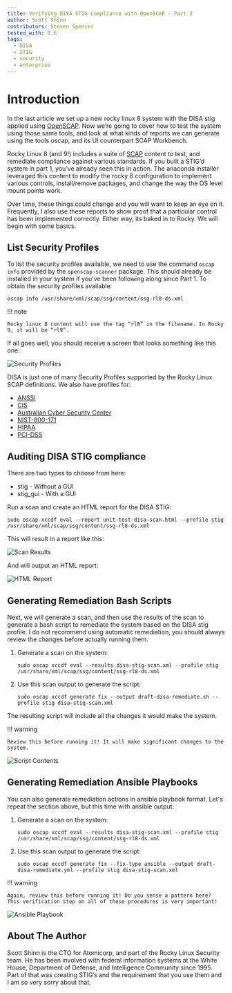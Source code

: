 ```yaml
---
title: Verifying DISA STIG Compliance with OpenSCAP - Part 2
author: Scott Shinn
contributors: Steven Spencer
tested_with: 8.6
tags:
  - DISA
  - STIG
  - security
  - enterprise
---
```


# Introduction

In the last article we set up a new rocky linux 8 system with the DISA stig applied using [OpenSCAP](https://www.openscap.org). Now we’re going to cover how to test the system using those same tools, and look at what kinds of reports we can generate using the tools oscap, and its UI counterpart SCAP Workbench.

Rocky Linux 8 (and 9!) includes a suite of [SCAP](https://csrc.nist.gov/projects/security-content-automation-protocol) content to test, and remediate compliance against various standards. If you built a STIG’d system in part 1, you’ve already seen this in action. The anaconda installer leveraged this content to modify the rocky 8 configuration to implement various controls, install/remove packages, and change the way the OS level mount points work.

Over time, these things could change and you will want to keep an eye on it. Frequently, I also use these reports to show proof that a particular control has been implemented correctly. Either way, its baked in to Rocky. We will begin with some basics.

## List Security Profiles

To list the security profiles available, we need to use the command `oscap info` provided by the `openscap-scanner` package. This should already be installed in your system if you've been following along since Part 1.  To obtain the security profiles available:

```
oscap info /usr/share/xml/scap/ssg/content/ssg-rl8-ds.xml
```

!!! note

    Rocky linux 8 content will use the tag “rl8” in the filename. In Rocky 9, it will be “rl9”.

If all goes well, you should receive a screen that looks something like this one:

![Security Profiles](images/disa_stig_pt2_img1.jpg)

DISA is just one of many Security Profiles supported by the Rocky Linux SCAP definitions. We also have profiles for:

* [ANSSI](https://www.ssi.gouv.fr/en/)
* [CIS](https://cisecurity.org)
* [Australian Cyber Security Center](https://cyber.gov.au)
* [NIST-800-171](https://csrc.nist.gov/publications/detail/sp/800-171/rev-2/final)
* [HIPAA](https://www.hhs.gov/hipaa/for-professionals/security/laws-regulations/index.html)
* [PCI-DSS](https://www.pcisecuritystandards.org/)

## Auditing DISA STIG compliance

There are two types to choose from here:

* stig - Without a GUI
* stig_gui - With a GUI 

Run a scan and create an HTML report for the DISA STIG:

```
sudo oscap xccdf eval --report unit-test-disa-scan.html --profile stig /usr/share/xml/scap/ssg/content/ssg-rl8-ds.xml
```

This will result in a report like this:

![Scan Results](images/disa_stig_pt2_img2.jpg)

And will output an HTML report:

![HTML Report](images/disa_stig_pt2_img3.jpg)

## Generating Remediation Bash Scripts

Next, we will generate a scan, and then use the results of the scan to generate a bash script to remediate the system based on the DISA stig profile. I do not recommend using automatic remediation, you should always review the changes before actually running them.

1) Generate a scan on the system:
    ```
    sudo oscap xccdf eval --results disa-stig-scan.xml --profile stig /usr/share/xml/scap/ssg/content/ssg-rl8-ds.xml
    ```
2) Use this scan output to generate the script:
    ```
	sudo oscap xccdf generate fix --output draft-disa-remediate.sh --profile stig disa-stig-scan.xml
    ```

The resulting script will include all the changes it would make the system. 

!!! warning

    Review this before running it! It will make significant changes to the system. 

![Script Contents](images/disa_stig_pt2_img4.jpg)

## Generating Remediation Ansible Playbooks

You can also generate remediation actions in ansible playbook format. Let's repeat the section above, but this time with ansible output:

1) Generate a scan on the system:
    ```
	sudo oscap xccdf eval --results disa-stig-scan.xml --profile stig /usr/share/xml/scap/ssg/content/ssg-rl8-ds.xml
    ```
2) Use this scan output to generate the script:
    ```
	sudo oscap xccdf generate fix --fix-type ansible --output draft-disa-remediate.yml --profile stig disa-stig-scan.xml
    ```

!!! warning

    Again, review this before running it! Do you sense a pattern here? This verification step on all of these procedures is very important!

![Ansible Playbook](images/disa_stig_pt2_img5.jpg)

## About The Author

Scott Shinn is the CTO for Atomicorp, and part of the Rocky Linux Security team. He has been involved with federal information systems at
the White House, Department of Defense, and Intelligence Community since 1995. Part of that was creating STIG’s and the requirement
that you use them and I am so very sorry about that.

